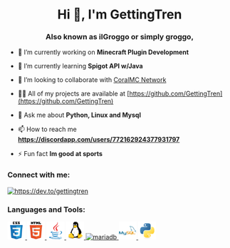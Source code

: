 <h1 align="center">Hi 👋, I'm GettingTren</h1>
<h3 align="center">Also known as ilGroggo or simply groggo,</h3>

- 🔭 I’m currently working on **Minecraft Plugin Development**

- 🌱 I’m currently learning **Spigot API w/Java**

- 👯 I’m looking to collaborate with [CoralMC Network](https://www.coralmc.it/)

- 👨‍💻 All of my projects are available at [https://github.com/GettingTren](https://github.com/GettingTren)

- 💬 Ask me about **Python, Linux and Mysql**

- 📫 How to reach me **https://discordapp.com/users/772162924377931797**

- ⚡ Fun fact **Im good at sports**

<h3 align="left">Connect with me:</h3>
<p align="left">
<a href="https://dev.to/https://dev.to/gettingtren" target="blank"><img align="center" src="https://raw.githubusercontent.com/rahuldkjain/github-profile-readme-generator/master/src/images/icons/Social/devto.svg" alt="https://dev.to/gettingtren" height="30" width="40" /></a>
</p>

<h3 align="left">Languages and Tools:</h3>
<p align="left"> <a href="https://www.w3schools.com/css/" target="_blank" rel="noreferrer"> <img src="https://raw.githubusercontent.com/devicons/devicon/master/icons/css3/css3-original-wordmark.svg" alt="css3" width="40" height="40"/> </a> <a href="https://www.w3.org/html/" target="_blank" rel="noreferrer"> <img src="https://raw.githubusercontent.com/devicons/devicon/master/icons/html5/html5-original-wordmark.svg" alt="html5" width="40" height="40"/> </a> <a href="https://www.java.com" target="_blank" rel="noreferrer"> <img src="https://raw.githubusercontent.com/devicons/devicon/master/icons/java/java-original.svg" alt="java" width="40" height="40"/> </a> <a href="https://www.linux.org/" target="_blank" rel="noreferrer"> <img src="https://raw.githubusercontent.com/devicons/devicon/master/icons/linux/linux-original.svg" alt="linux" width="40" height="40"/> </a> <a href="https://mariadb.org/" target="_blank" rel="noreferrer"> <img src="https://www.vectorlogo.zone/logos/mariadb/mariadb-icon.svg" alt="mariadb" width="40" height="40"/> </a> <a href="https://www.mysql.com/" target="_blank" rel="noreferrer"> <img src="https://raw.githubusercontent.com/devicons/devicon/master/icons/mysql/mysql-original-wordmark.svg" alt="mysql" width="40" height="40"/> </a> <a href="https://www.python.org" target="_blank" rel="noreferrer"> <img src="https://raw.githubusercontent.com/devicons/devicon/master/icons/python/python-original.svg" alt="python" width="40" height="40"/> </a> </p>
